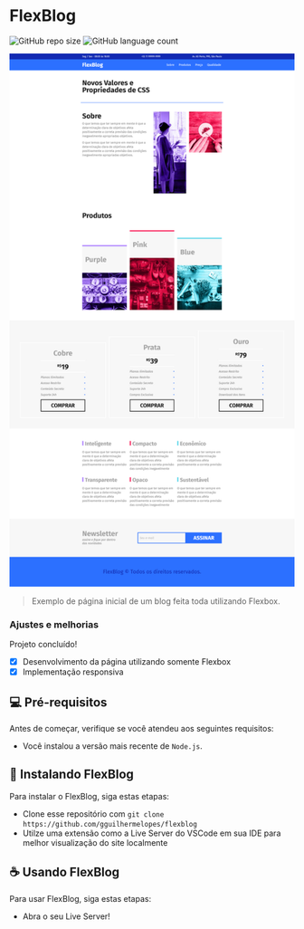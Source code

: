 # FlexBlog 

![GitHub repo size](https://img.shields.io/github/repo-size/gguilhermelopes/flexblog?style=for-the-badge)
![GitHub language count](https://img.shields.io/github/languages/count/gguilhermelopes/flexblog?style=for-the-badge)

<p align="center">
<img src="./FlexBlog.png" alt="preview img">
</p>

> Exemplo de página inicial de um blog feita toda utilizando Flexbox.

### Ajustes e melhorias

Projeto concluído!

- [x] Desenvolvimento da página utilizando somente Flexbox
- [x] Implementação responsiva

## 💻 Pré-requisitos

Antes de começar, verifique se você atendeu aos seguintes requisitos:

* Você instalou a versão mais recente de `Node.js`.

## 🚀 Instalando FlexBlog

Para instalar o FlexBlog, siga estas etapas:

* Clone esse repositório com `git clone https://github.com/gguilhermelopes/flexblog`
* Utilze uma extensão como a Live Server do VSCode em sua IDE para melhor visualização do site localmente

## ☕ Usando FlexBlog

Para usar FlexBlog, siga estas etapas:

* Abra o seu Live Server!
